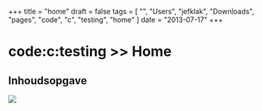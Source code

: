 +++
title = "home"
draft = false
tags = [
    "",
    "Users",
    "jefklak",
    "Downloads",
    "pages",
    "code",
    "c",
    "testing",
    "home"
]
date = "2013-07-17"
+++
# code:c:testing >> Home 

## Inhoudsopgave 

<img style='' src='/img/indexmenu>.|js navbar nocookie'>
